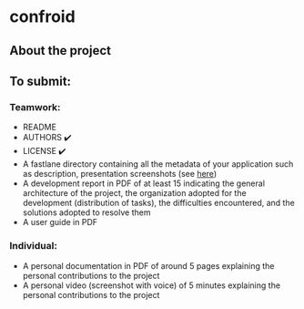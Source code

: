 # confroid
## About the project

## To submit:
### Teamwork:
- README
- AUTHORS :heavy_check_mark:
- LICENSE :heavy_check_mark:
- A fastlane directory containing all the metadata of your application such as description, presentation screenshots (see [here](https://f-droid.org/en/docs/All_About_Descriptions_Graphics_and_Screenshots/))
- A development report in PDF of at least 15 indicating the general architecture of the project, the organization adopted for the development (distribution of tasks), the difficulties encountered, and the solutions adopted to resolve them
- A user guide in PDF

### Individual:
- A personal documentation in PDF of around 5 pages explaining the personal contributions to the project
- A personal video (screenshot with voice) of 5 minutes explaining the personal contributions to the project
